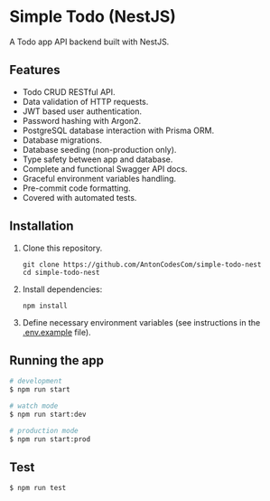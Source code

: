 # Simple Todo (NestJS)

A Todo app API backend built with NestJS.

## Features

- Todo CRUD RESTful API.
- Data validation of HTTP requests.
- JWT based user authentication.
- Password hashing with Argon2.
- PostgreSQL database interaction with Prisma ORM.
- Database migrations.
- Database seeding (non-production only).
- Type safety between app and database.
- Complete and functional Swagger API docs.
- Graceful environment variables handling.
- Pre-commit code formatting.
- Covered with automated tests.

## Installation

1.  Clone this repository.

        git clone https://github.com/AntonCodesCom/simple-todo-nest
        cd simple-todo-nest

1.  Install dependencies:

        npm install

1.  Define necessary environment variables (see instructions in the [.env.example](.env.example) file).

## Running the app

```bash
# development
$ npm run start

# watch mode
$ npm run start:dev

# production mode
$ npm run start:prod
```

## Test

```bash
$ npm run test
```
